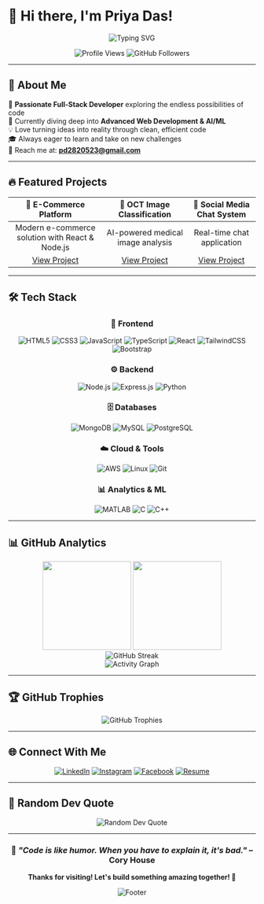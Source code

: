 # 💫 Hi there, I'm Priya Das!

<div align="center">
  <img src="https://readme-typing-svg.demolab.com?font=Fira+Code&size=22&duration=3000&pause=1000&color=00D9FF&center=true&vCenter=true&width=435&lines=Full-Stack+Developer;AI+%26+ML+Enthusiast;Problem+Solver;Always+Learning!" alt="Typing SVG" />
</div>

<p align="center">
  <img src="https://komarev.com/ghpvc/?username=priyadas732&label=Profile%20views&color=00d9ff&style=flat" alt="Profile Views" />
  <img src="https://img.shields.io/github/followers/priyadas732?label=Followers&style=social" alt="GitHub Followers" />
</p>

---

## 🚀 About Me

🎯 **Passionate Full-Stack Developer** exploring the endless possibilities of code  
🌱 Currently diving deep into **Advanced Web Development & AI/ML**  
💡 Love turning ideas into reality through clean, efficient code  
🎓 Always eager to learn and take on new challenges  
📧 Reach me at: **pd2820523@gmail.com**

---

## 🔥 Featured Projects

<div align="center">
  
| 🛒 **E-Commerce Platform** | 🔬 **OCT Image Classification** | 💬 **Social Media Chat System** |
|:---:|:---:|:---:|
| Modern e-commerce solution with React & Node.js | AI-powered medical image analysis | Real-time chat application |
| [View Project](https://github.com/Priyadas732/Vishva-E-commerce) | [View Project](https://github.com/Priyadas732/OCT-image-classification) | [View Project](https://github.com/Priyadas732/Social-media-chat-system) |

</div>

---

## 🛠️ Tech Stack

<div align="center">

### 🎨 Frontend
![HTML5](https://img.shields.io/badge/html5-%23E34F26.svg?style=for-the-badge&logo=html5&logoColor=white)
![CSS3](https://img.shields.io/badge/css3-%231572B6.svg?style=for-the-badge&logo=css3&logoColor=white)
![JavaScript](https://img.shields.io/badge/javascript-%23323330.svg?style=for-the-badge&logo=javascript&logoColor=%23F7DF1E)
![TypeScript](https://img.shields.io/badge/typescript-%23007ACC.svg?style=for-the-badge&logo=typescript&logoColor=white)
![React](https://img.shields.io/badge/react-%2320232a.svg?style=for-the-badge&logo=react&logoColor=%2361DAFB)
![TailwindCSS](https://img.shields.io/badge/tailwindcss-%2338B2AC.svg?style=for-the-badge&logo=tailwind-css&logoColor=white)
![Bootstrap](https://img.shields.io/badge/bootstrap-%238511FA.svg?style=for-the-badge&logo=bootstrap&logoColor=white)

### ⚙️ Backend
![Node.js](https://img.shields.io/badge/node.js-6DA55F?style=for-the-badge&logo=node.js&logoColor=white)
![Express.js](https://img.shields.io/badge/express.js-%23404d59.svg?style=for-the-badge&logo=express&logoColor=%2361DAFB)
![Python](https://img.shields.io/badge/python-3670A0?style=for-the-badge&logo=python&logoColor=ffdd54)

### 🗄️ Databases
![MongoDB](https://img.shields.io/badge/MongoDB-%234ea94b.svg?style=for-the-badge&logo=mongodb&logoColor=white)
![MySQL](https://img.shields.io/badge/mysql-%2300f.svg?style=for-the-badge&logo=mysql&logoColor=white)
![PostgreSQL](https://img.shields.io/badge/postgresql-%23316192.svg?style=for-the-badge&logo=postgresql&logoColor=white)

### ☁️ Cloud & Tools
![AWS](https://img.shields.io/badge/AWS-%23FF9900.svg?style=for-the-badge&logo=amazon-aws&logoColor=white)
![Linux](https://img.shields.io/badge/Linux-FCC624?style=for-the-badge&logo=linux&logoColor=black)
![Git](https://img.shields.io/badge/git-%23F05033.svg?style=for-the-badge&logo=git&logoColor=white)

### 📊 Analytics & ML
![MATLAB](https://img.shields.io/badge/MATLAB-%23FF6600.svg?style=for-the-badge&logo=mathworks&logoColor=white)
![C](https://img.shields.io/badge/c-%2300599C.svg?style=for-the-badge&logo=c&logoColor=white)
![C++](https://img.shields.io/badge/c++-%2300599C.svg?style=for-the-badge&logo=c%2B%2B&logoColor=white)

</div>

---

## 📊 GitHub Analytics

<div align="center">
  <img height="180em" src="https://github-readme-stats.vercel.app/api?username=priyadas732&show_icons=true&theme=tokyonight&include_all_commits=true&count_private=true"/>
  <img height="180em" src="https://github-readme-stats.vercel.app/api/top-langs/?username=priyadas732&layout=compact&langs_count=8&theme=tokyonight"/>
</div>

<div align="center">
  <img src="https://github-readme-streak-stats.herokuapp.com/?user=priyadas732&theme=tokyonight" alt="GitHub Streak" />
</div>

<div align="center">
  <img src="https://github-readme-activity-graph.vercel.app/graph?username=priyadas732&theme=tokyo-night&hide_border=true" alt="Activity Graph" />
</div>

---

## 🏆 GitHub Trophies

<div align="center">
  <img src="https://github-profile-trophy.vercel.app/?username=priyadas732&theme=tokyonight&no-frame=true&no-bg=false&margin-w=4" alt="GitHub Trophies" />
</div>

---

## 🌐 Connect With Me

<div align="center">
  
[![LinkedIn](https://img.shields.io/badge/LinkedIn-%230077B5.svg?style=for-the-badge&logo=linkedin&logoColor=white)](https://linkedin.com/in/priya-das)
[![Instagram](https://img.shields.io/badge/Instagram-%23E4405F.svg?style=for-the-badge&logo=Instagram&logoColor=white)](https://instagram.com/_priya_das7)
[![Facebook](https://img.shields.io/badge/Facebook-%231877F2.svg?style=for-the-badge&logo=Facebook&logoColor=white)](https://fb.com/priya-das)
[![Resume](https://img.shields.io/badge/Resume-%23FF6B6B.svg?style=for-the-badge&logo=googledrive&logoColor=white)](https://drive.google.com/file/d/1JJAQeeL6Qv0LSsCpfF-8wmnfQ2mJeeFV/view?usp=sharing)

</div>

---

## 💭 Random Dev Quote

<div align="center">
  <img src="https://quotes-github-readme.vercel.app/api?type=horizontal&theme=tokyonight" alt="Random Dev Quote" />
</div>

---

<div align="center">
  
### 🎵 *"Code is like humor. When you have to explain it, it's bad."* – Cory House

**Thanks for visiting! Let's build something amazing together! 🚀**

<img src="https://capsule-render.vercel.app/api?type=waving&color=gradient&height=100&section=footer&text=Happy%20Coding!&fontSize=16&fontColor=white&animation=twinkling" alt="Footer" />

</div>
